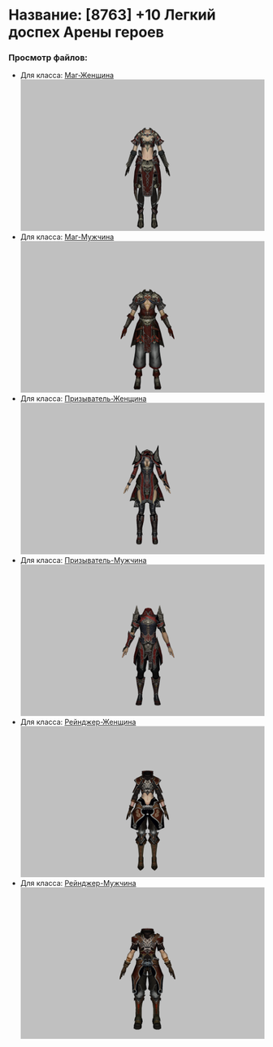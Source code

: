 # Название: [8763] +10 Легкий доспех Арены героев

### Просмотр файлов:
- Для класса: [Маг-Женщина](Маг-Женщина)
![p050031.png](Маг-Женщина/p050031.png)
- Для класса: [Маг-Мужчина](Маг-Мужчина)
![p040031.png](Маг-Мужчина/p040031.png)
- Для класса: [Призыватель-Женщина](Призыватель-Женщина)
![p090031.png](Призыватель-Женщина/p090031.png)
- Для класса: [Призыватель-Мужчина](Призыватель-Мужчина)
![p080031.png](Призыватель-Мужчина/p080031.png)
- Для класса: [Рейнджер-Женщина](Рейнджер-Женщина)
![p030031.png](Рейнджер-Женщина/p030031.png)
- Для класса: [Рейнджер-Мужчина](Рейнджер-Мужчина)
![p020031.png](Рейнджер-Мужчина/p020031.png)
